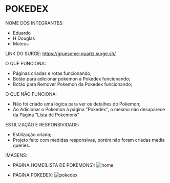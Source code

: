 # POKEDEX

NOME DOS INTEGRANTES: 
- Eduardo
- H Douglas
- Mateus

LINK DO SURGE: https://gruesome-quartz.surge.sh/

O QUE FUNCIONA:
- Páginas criadas e rotas funcionando;
- Botão para adicionar pokemon à Pokedex funcionando;
- Botão para Remover Pokemon da Pokedex funcionando;

O QUE NÃO FUNCIONA: 
- Não foi criado uma lógica para ver os detalhes do Pokemon;
- Ao Adicionar o Pokemon à página "Pokedex", o mesmo não desaparece da Página "Lista de Pokemons"

ESTILIZAÇÃO E RESPONSIVIDADE:
- Estilização criada;
- Projeto feito com medidas responsivas, porém não foram criadas media queries.

IMAGENS:

- PÁGINA HOME(LISTA DE POKEMONS):
![home](https://user-images.githubusercontent.com/102442943/189560752-bd75b1ae-3af8-4be7-a08b-89adcbd75598.png)

- PÁGINA POKEDEX:
![pokedex](https://user-images.githubusercontent.com/102442943/189560909-412c8313-e391-4868-8d64-b8b89d972936.png)
